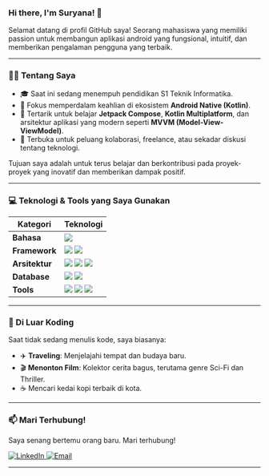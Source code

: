 ### Hi there, I'm Suryana! 👋

<p align="left"> 
  Selamat datang di profil GitHub saya! Seorang mahasiswa yang memiliki passion untuk membangun aplikasi android yang fungsional, intuitif, dan memberikan pengalaman pengguna yang terbaik.
</p>

---

### 👨‍💻 Tentang Saya

- 🎓 Saat ini sedang menempuh pendidikan S1 Teknik Informatika.
- 📱 Fokus memperdalam keahlian di ekosistem **Android Native (Kotlin)**.
- 🌱 Tertarik untuk belajar **Jetpack Compose**, **Kotlin Multiplatform**, dan arsitektur aplikasi yang modern seperti **MVVM (Model-View-ViewModel)**.
- 🚀 Terbuka untuk peluang kolaborasi, freelance, atau sekadar diskusi tentang teknologi.

<p align="left"> 
  Tujuan saya adalah untuk terus belajar dan berkontribusi pada proyek-proyek yang inovatif dan memberikan dampak positif.
</p>

---

### 💻 Teknologi & Tools yang Saya Gunakan

| Kategori      | Teknologi                                                                                                                                                                                                          |
|---------------|--------------------------------------------------------------------------------------------------------------------------------------------------------------------------------------------------------------------|
| **Bahasa** | <img src="https://img.shields.io/badge/Kotlin-7F52FF?style=for-the-badge&logo=kotlin&logoColor=white"> |
| **Framework** | <img src="https://img.shields.io/badge/Jetpack%20Compose-4285F4?style=for-the-badge&logo=jetpackcompose&logoColor=white"> <img src="https://img.shields.io/badge/Android%20Studio-3DDC84?style=for-the-badge&logo=android-studio&logoColor=white"> |
| **Arsitektur**| <img src="https://img.shields.io/badge/MVVM-orange?style=for-the-badge"> <img src="https://img.shields.io/badge/Coroutines-blue?style=for-the-badge"> <img src="https://img.shields.io/badge/Dagger%20Hilt-red?style=for-the-badge"> |
| **Database** | <img src="https://img.shields.io/badge/Room-9C27B0?style=for-the-badge"> <img src="https://img.shields.io/badge/Firebase-FFCA28?style=for-the-badge&logo=firebase&logoColor=black">                                        |
| **Tools** | <img src="https://img.shields.io/badge/Git-F05032?style=for-the-badge&logo=git&logoColor=white"> <img src="https://img.shields.io/badge/GitHub-181717?style=for-the-badge&logo=github&logoColor=white"> <img src="https://img.shields.io/badge/Figma-F24E1E?style=for-the-badge&logo=figma&logoColor=white"> |

---

### 🌱 Di Luar Koding

Saat tidak sedang menulis kode, saya biasanya:
- ✈️ **Traveling**: Menjelajahi tempat dan budaya baru.
- 🎬 **Menonton Film**: Kolektor cerita bagus, terutama genre Sci-Fi dan Thriller.
- ☕ Mencari kedai kopi terbaik di kota.

---

### 📫 Mari Terhubung!

Saya senang bertemu orang baru. Mari terhubung!

<p align="left">
  <a href="https://www.linkedin.com/in/suryanaa/" target="_blank">
    <img src="https://img.shields.io/badge/LinkedIn-0077B5?style=for-the-badge&logo=linkedin&logoColor=white" alt="LinkedIn"/>
  </a>
  <a href="suryana061201@gmail.com" target="_blank">
    <img src="https://img.shields.io/badge/Email-D14836?style=for-the-badge&logo=gmail&logoColor=white" alt="Email"/>
  </a>
</p>

---
<!--
### 📊 Statistik GitHub Saya

<p align="center">
  <img src="https://github-readme-stats.vercel.app/api?username=username-github-anda&show_icons=true&theme=tokyonight&hide_border=true&include_all_commits=true&count_private=true" alt="GitHub Stats" />
  <img src="https://github-readme-stats.vercel.app/api/top-langs/?username=username-github-anda&layout=compact&theme=tokyonight&hide_border=true&include_all_commits=true&count_private=true&langs_count=8" alt="Top Languages" />
</p>

### 🚀 Proyek yang Saya Banggakan

Berikut adalah beberapa proyek yang sedang atau telah saya kerjakan. Jangan ragu untuk melihat-lihat!

- **[Nama Proyek 1](link-ke-repo-anda)**: Deskripsi singkat 1-2 kalimat tentang proyek ini. Teknologi utama yang digunakan.
- **[Nama Proyek 2](link-ke-repo-anda)**: Deskripsi singkat 1-2 kalimat tentang proyek ini. Apa tantangan menarik dari proyek ini.
- **[Nama Proyek 3](link-ke-repo-anda)**: Deskripsi singkat 1-2 kalimat tentang proyek ini. Apakah ini proyek freelance atau personal.
-->
